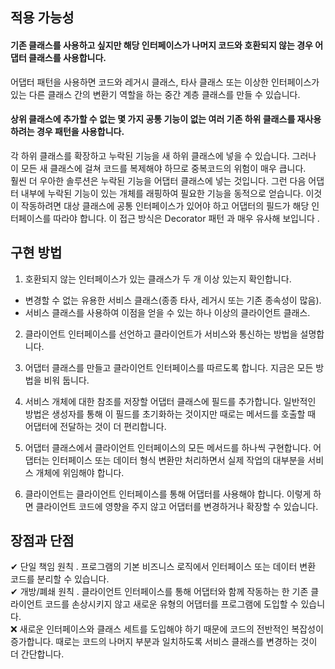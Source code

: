 ## 적용 가능성
#### 기존 클래스를 사용하고 싶지만 해당 인터페이스가 나머지 코드와 호환되지 않는 경우 어댑터 클래스를 사용합니다.

어댑터 패턴을 사용하면 코드와 레거시 클래스, 타사 클래스 또는 이상한 인터페이스가 있는 다른 클래스 간의 변환기 역할을 하는 중간 계층 클래스를 만들 수 있습니다.

#### 상위 클래스에 추가할 수 없는 몇 가지 공통 기능이 없는 여러 기존 하위 클래스를 재사용하려는 경우 패턴을 사용합니다.

각 하위 클래스를 확장하고 누락된 기능을 새 하위 클래스에 넣을 수 있습니다. 그러나 이 모든 새 클래스에 걸쳐 코드를 복제해야 하므로 중복코드의 위험이 매우 큽니다. 
<br/>
훨씬 더 우아한 솔루션은 누락된 기능을 어댑터 클래스에 넣는 것입니다. 그런 다음 어댑터 내부에 누락된 기능이 있는 개체를 래핑하여 필요한 기능을 동적으로 얻습니다. 이것이 작동하려면 대상 클래스에 공통 인터페이스가 있어야 하고 어댑터의 필드가 해당 인터페이스를 따라야 합니다. 이 접근 방식은 Decorator 패턴 과 매우 유사해 보입니다 .

## 구현 방법
1. 호환되지 않는 인터페이스가 있는 클래스가 두 개 이상 있는지 확인합니다.

- 변경할 수 없는 유용한 서비스 클래스(종종 타사, 레거시 또는 기존 종속성이 많음).
- 서비스 클래스를 사용하여 이점을 얻을 수 있는 하나 이상의 클라이언트 클래스.

2. 클라이언트 인터페이스를 선언하고 클라이언트가 서비스와 통신하는 방법을 설명합니다.

3. 어댑터 클래스를 만들고 클라이언트 인터페이스를 따르도록 합니다. 지금은 모든 방법을 비워 둡니다.

4. 서비스 개체에 대한 참조를 저장할 어댑터 클래스에 필드를 추가합니다. 일반적인 방법은 생성자를 통해 이 필드를 초기화하는 것이지만 때로는 메서드를 호출할 때 어댑터에 전달하는 것이 더 편리합니다.

5. 어댑터 클래스에서 클라이언트 인터페이스의 모든 메서드를 하나씩 구현합니다. 어댑터는 인터페이스 또는 데이터 형식 변환만 처리하면서 실제 작업의 대부분을 서비스 개체에 위임해야 합니다.

6. 클라이언트는 클라이언트 인터페이스를 통해 어댑터를 사용해야 합니다. 이렇게 하면 클라이언트 코드에 영향을 주지 않고 어댑터를 변경하거나 확장할 수 있습니다.

## 장점과 단점
✔ 단일 책임 원칙 . 프로그램의 기본 비즈니스 로직에서 인터페이스 또는 데이터 변환 코드를 분리할 수 있습니다.
<br/>
✔ 개방/폐쇄 원칙 . 클라이언트 인터페이스를 통해 어댑터와 함께 작동하는 한 기존 클라이언트 코드를 손상시키지 않고 새로운 유형의 어댑터를 프로그램에 도입할 수 있습니다.
<br/>
❌ 새로운 인터페이스와 클래스 세트를 도입해야 하기 때문에 코드의 전반적인 복잡성이 증가합니다. 때로는 코드의 나머지 부분과 일치하도록 서비스 클래스를 변경하는 것이 더 간단합니다.